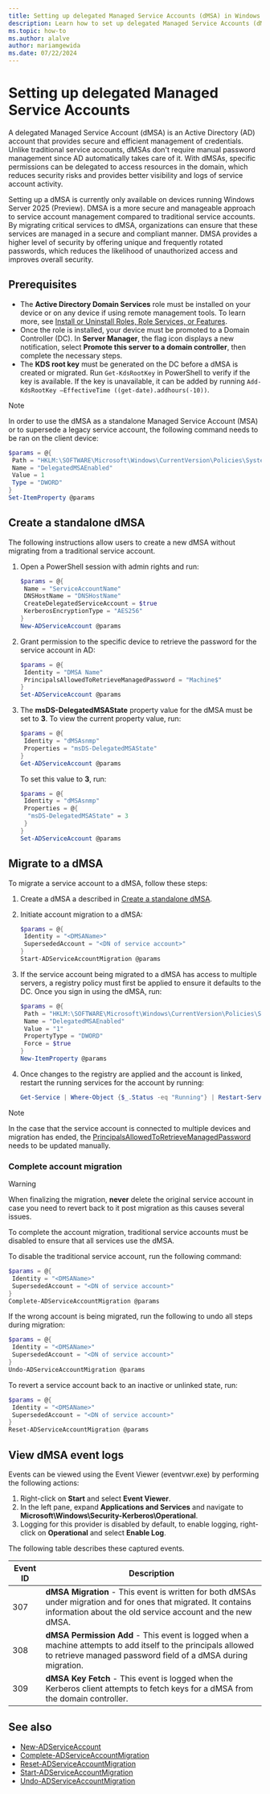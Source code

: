 ```yaml
---
title: Setting up delegated Managed Service Accounts (dMSA) in Windows Server 2025 Preview
description: Learn how to set up delegated Managed Service Accounts (dMSA) in Windows Server Insiders Preview to ensure device credentials isolation in Active Directory.
ms.topic: how-to
ms.author: alalve
author: mariamgewida
ms.date: 07/22/2024
---
```


# Setting up delegated Managed Service Accounts

A delegated Managed Service Account (dMSA) is an Active Directory (AD) account that provides secure and efficient management of credentials. Unlike traditional service accounts, dMSAs don't require manual password management since AD automatically takes care of it. With dMSAs, specific permissions can be delegated to access resources in the domain, which reduces security risks and provides better visibility and logs of service account activity.

Setting up a dMSA is currently only available on devices running Windows Server 2025 (Preview). DMSA is a more secure and manageable approach to service account management compared to traditional service accounts. By migrating critical services to dMSA, organizations can ensure that these services are managed in a secure and compliant manner. DMSA provides a higher level of security by offering unique and frequently rotated passwords, which reduces the likelihood of unauthorized access and improves overall security.

## Prerequisites

- The **Active Directory Domain Services** role must be installed on your device or on any device if using remote management tools. To learn more, see [Install or Uninstall Roles, Role Services, or Features](/windows-server/administration/server-manager/install-or-uninstall-roles-role-services-or-features).
- Once the role is installed, your device must be promoted to a Domain Controller (DC). In **Server Manager**, the flag icon displays a new notification, select **Promote this server to a domain controller**, then complete the necessary steps.
- The **KDS root key** must be generated on the DC before a dMSA is created or migrated. Run `Get-KdsRootKey` in PowerShell to verify if the key is available. If the key is unavailable, it can be added by running `Add-KdsRootKey –EffectiveTime ((get-date).addhours(-10))`.

> [!NOTE]
> In order to use the dMSA as a standalone Managed Service Account (MSA) or to supersede a legacy service account, the following command needs to be ran on the client device:
>
> ```powershell
> $params = @{
>  Path = "HKLM:\SOFTWARE\Microsoft\Windows\CurrentVersion\Policies\System\Kerberos\Parameters"
>  Name = "DelegatedMSAEnabled"
>  Value = 1
>  Type = "DWORD"
> }
> Set-ItemProperty @params
> ```

## Create a standalone dMSA

The following instructions allow users to create a new dMSA without migrating from a traditional service account.

1. Open a PowerShell session with admin rights and run:

   ```powershell
   $params = @{
    Name = "ServiceAccountName"
    DNSHostName = "DNSHostName"
    CreateDelegatedServiceAccount = $true
    KerberosEncryptionType = "AES256"
   }
   New-ADServiceAccount @params
   ```

1. Grant permission to the specific device to retrieve the password for the service account in AD:

   ```powershell
   $params = @{
    Identity = "DMSA Name"
    PrincipalsAllowedToRetrieveManagedPassword = "Machine$"
   }
   Set-ADServiceAccount @params
   ```

1. The **msDS-DelegatedMSAState** property value for the dMSA must be set to **3**. To view the current property value, run:

   ```powershell
   $params = @{
    Identity = "dMSAsnmp"
    Properties = "msDS-DelegatedMSAState"
   }
   Get-ADServiceAccount @params
   ```  

   To set this value to **3**, run:

   ```powershell
   $params = @{
    Identity = "dMSAsnmp"
    Properties = @{
     "msDS-DelegatedMSAState" = 3
    }
   }
   Set-ADServiceAccount @params
   ```

## Migrate to a dMSA

To migrate a service account to a dMSA, follow these steps:

1. Create a dMSA a described in [Create a standalone dMSA](#create-a-standalone-dmsa).

1. Initiate account migration to a dMSA:

   ```powershell
   $params = @{
    Identity = "<DMSAName>"
    SupersededAccount = "<DN of service account>"
   }
   Start-ADServiceAccountMigration @params
   ```

1. If the service account being migrated to a dMSA has access to multiple servers, a registry policy must first be applied to ensure it defaults to the DC. Once you sign in using the dMSA, run:

   ```powershell
   $params = @{
    Path = "HKLM:\SOFTWARE\Microsoft\Windows\CurrentVersion\Policies\System\Kerberos\Parameters"
    Name = "DelegatedMSAEnabled"
    Value = "1"
    PropertyType = "DWORD"
    Force = $true
   }
   New-ItemProperty @params
   ```

1. Once changes to the registry are applied and the account is linked, restart the running services for the account by running:

   ```powershell
   Get-Service | Where-Object {$_.Status -eq "Running"} | Restart-Service
   ```

> [!NOTE]
> In the case that the service account is connected to multiple devices and migration has ended, the [PrincipalsAllowedToRetrieveManagedPassword](/powershell/module/activedirectory/set-adserviceaccount?view=windowsserver2022-ps#example-3-set-the-principals-allowed-to-retrieve-the-password-for-an-msa&preserve-view=true) needs to be updated manually.

### Complete account migration

> [!WARNING]
> When finalizing the migration, **never** delete the original service account in case you need to revert back to it post migration as this causes several issues.

To complete the account migration, traditional service accounts must be disabled to ensure that all services use the dMSA.

To disable the traditional service account, run the following command:

```powershell
$params = @{
 Identity = "<DMSAName>"
 SupersededAccount = "<DN of service account>"
}
Complete-ADServiceAccountMigration @params
```

If the wrong account is being migrated, run the following to undo all steps during migration:

```powershell
$params = @{
 Identity = "<DMSAName>"
 SupersededAccount = "<DN of service account>"
}
Undo-ADServiceAccountMigration @params
```

To revert a service account back to an inactive or unlinked state, run:

```powershell
$params = @{
 Identity = "<DMSAName>"
 SupersededAccount = "<DN of service account>"
}
Reset-ADServiceAccountMigration @params
```

## View dMSA event logs

Events can be viewed using the Event Viewer (eventvwr.exe) by performing the following actions:

1. Right-click on **Start** and select **Event Viewer**.
1. In the left pane, expand **Applications and Services** and navigate to **Microsoft\Windows\Security-Kerberos\Operational**.
1. Logging for this provider is disabled by default, to enable logging, right-click on **Operational** and select **Enable Log**.

The following table describes these captured events.

|Event ID|Description|
|-|-|
|307| **dMSA Migration** - This event is written for both dMSAs under migration and for ones that migrated. It contains information about the old service account and the new dMSA.|
|308| **dMSA Permission Add** - This event is logged when a machine attempts to add itself to the principals allowed to retrieve managed password field of a dMSA during migration.|
|309| **dMSA Key Fetch** - This event is logged when the Kerberos client attempts to fetch keys for a dMSA from the domain controller.|

## See also

- [New-ADServiceAccount](/powershell/module/activedirectory/new-adserviceaccount?view=windowsserver2025-ps&preserve-view=true)
- [Complete-ADServiceAccountMigration](/powershell/module/activedirectory/complete-adserviceaccountmigration?view=windowsserver2025-ps&preserve-view=true)
- [Reset-ADServiceAccountMigration](/powershell/module/activedirectory/reset-adserviceaccountmigration?view=windowsserver2025-ps&preserve-view=true)
- [Start-ADServiceAccountMigration](/powershell/module/activedirectory/start-adserviceaccountmigration?view=windowsserver2025-ps&preserve-view=true)
- [Undo-ADServiceAccountMigration](/powershell/module/activedirectory/undo-adserviceaccountmigration?view=windowsserver2025-ps&preserve-view=true)
